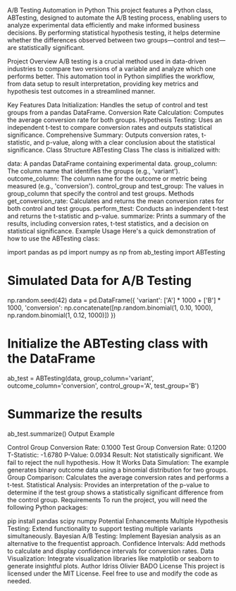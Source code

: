 A/B Testing Automation in Python
This project features a Python class, ABTesting, designed to automate the A/B testing process, enabling users to analyze experimental data efficiently and make informed business decisions. By performing statistical hypothesis testing, it helps determine whether the differences observed between two groups—control and test—are statistically significant.

Project Overview
A/B testing is a crucial method used in data-driven industries to compare two versions of a variable and analyze which one performs better. This automation tool in Python simplifies the workflow, from data setup to result interpretation, providing key metrics and hypothesis test outcomes in a streamlined manner.

Key Features
Data Initialization: Handles the setup of control and test groups from a pandas DataFrame.
Conversion Rate Calculation: Computes the average conversion rate for both groups.
Hypothesis Testing: Uses an independent t-test to compare conversion rates and outputs statistical significance.
Comprehensive Summary: Outputs conversion rates, t-statistic, and p-value, along with a clear conclusion about the statistical significance.
Class Structure
ABTesting Class
The class is initialized with:

data: A pandas DataFrame containing experimental data.
group_column: The column name that identifies the groups (e.g., 'variant').
outcome_column: The column name for the outcome or metric being measured (e.g., 'conversion').
control_group and test_group: The values in group_column that specify the control and test groups.
Methods
get_conversion_rate: Calculates and returns the mean conversion rates for both control and test groups.
perform_ttest: Conducts an independent t-test and returns the t-statistic and p-value.
summarize: Prints a summary of the results, including conversion rates, t-test statistics, and a decision on statistical significance.
Example Usage
Here's a quick demonstration of how to use the ABTesting class:


import pandas as pd
import numpy as np
from ab_testing import ABTesting

# Simulated Data for A/B Testing
np.random.seed(42)
data = pd.DataFrame({
    'variant': ['A'] * 1000 + ['B'] * 1000,
    'conversion': np.concatenate([np.random.binomial(1, 0.10, 1000), np.random.binomial(1, 0.12, 1000)])
})

# Initialize the ABTesting class with the DataFrame
ab_test = ABTesting(data, group_column='variant', outcome_column='conversion', control_group='A', test_group='B')

# Summarize the results
ab_test.summarize()
Output Example

Control Group Conversion Rate: 0.1000
Test Group Conversion Rate: 0.1200
T-Statistic: -1.6780
P-Value: 0.0934
Result: Not statistically significant. We fail to reject the null hypothesis.
How It Works
Data Simulation: The example generates binary outcome data using a binomial distribution for two groups.
Group Comparison: Calculates the average conversion rates and performs a t-test.
Statistical Analysis: Provides an interpretation of the p-value to determine if the test group shows a statistically significant difference from the control group.
Requirements
To run the project, you will need the following Python packages:


pip install pandas scipy numpy
Potential Enhancements
Multiple Hypothesis Testing: Extend functionality to support testing multiple variants simultaneously.
Bayesian A/B Testing: Implement Bayesian analysis as an alternative to the frequentist approach.
Confidence Intervals: Add methods to calculate and display confidence intervals for conversion rates.
Data Visualization: Integrate visualization libraries like matplotlib or seaborn to generate insightful plots.
Author
Idriss Olivier BADO
License
This project is licensed under the MIT License. Feel free to use and modify the code as needed.

